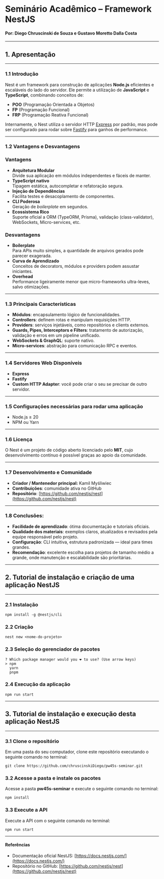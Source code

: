 # Seminário Acadêmico – Framework NestJS  
#### Por: Diego Chruscinski de Souza e Gustavo Moretto Dalla Costa

---
## 1. Apresentação

---
### 1.1 Introdução 

Nest é um framework para construção de aplicações **Node.js** eficientes e escaláveis do lado do servidor. Ele permite a utilização de **JavaScript** e **TypeScript**, combinando conceitos de:

- **POO** (Programação Orientada a Objetos)  
- **FP** (Programação Funcional)  
- **FRP** (Programação Reativa Funcional)  

Internamente, o Nest utiliza o servidor HTTP [Express](https://expressjs.com/) por padrão, mas pode ser configurado para rodar sobre [Fastify](https://www.fastify.io/) para ganhos de performance.

---
### 1.2 Vantagens e Desvantagens

### Vantagens

- **Arquitetura Modular**  
  Divide sua aplicação em módulos independentes e fáceis de manter.
- **TypeScript nativo**  
  Tipagem estática, autocompletar e refatoração segura.  
- **Injeção de Dependências**  
  Facilita testes e desacoplamento de componentes.  
- **CLI Poderosa**  
  Geração de *boilerplate* em segundos.  
- **Ecossistema Rico**  
  Suporte oficial a ORM (TypeORM, Prisma), validação (class-validator), WebSockets, Micro-services, etc.

### Desvantagens

- **Boilerplate**  
  Para APIs muito simples, a quantidade de arquivos gerados pode parecer exagerada.  
- **Curva de Aprendizado**  
  Conceitos de decorators, módulos e providers podem assustar iniciantes.  
- **Overhead**  
  Performance ligeiramente menor que micro-frameworks ultra-leves, salvo otimizações.

---

### 1.3 Principais Características

- **Módulos**: encapsulamento lógico de funcionalidades.  
- **Controllers**: definem rotas e manipulam requisições HTTP.  
- **Providers**: serviços injetáveis, como repositórios e clients externos.  
- **Guards, Pipes, Interceptors e Filters**: tratamento de autorização, validação e erros em um pipeline unificado.  
- **WebSockets & GraphQL**: suporte nativo.  
- **Micro-services**: abstração para comunicação RPC e eventos.

---
### 1.4 Servidores Web Disponíveis

- **Express**
- **Fastify**
- **Custom HTTP Adapter**: você pode criar o seu se precisar de outro servidor.

---
### 1.5 Configurações necessárias para rodar uma aplicação

   - Node.js ≥ 20  
   - NPM ou Yarn 

---
### 1.6 Licença

O Nest é um projeto de código aberto licenciado pelo **MIT**, cujo desenvolvimento contínuo é possível graças ao apoio da comunidade.

---
### 1.7 Desenvolvimento e Comunidade

- **Criador / Mantenedor principal:** Kamil Myśliwiec
- **Contribuições**: comunidade ativa no GitHub
- **Repositório**: [https://github.com/nestjs/nest](https://github.com/nestjs/nest)

---
### 1.8 Conclusões: 

- **Facilidade de aprendizado**: ótima documentação e tutoriais oficiais.
- **Qualidade dos materiais**: exemplos claros, atualizados e revisados pela equipe responsável pelo projeto.
- **Configuração**: CLI intuitiva, estrutura padronizada — ideal para times grandes.
- **Recomendação**: excelente escolha para projetos de tamanho médio a grande, onde manutenção e escalabilidade são prioritárias.

---
## 2. Tutorial de instalação e criação de uma aplicação NestJS

---
### 2.1 Instalação

```
npm install -g @nestjs/cli
```

### 2.2 Criação

```
nest new <nome-do-projeto>
```

### 2.3 Seleção do gerenciador de pacotes

```
? Which package manager would you ❤️ to use? (Use arrow keys)
> npm
  yarn
  pnpm
```

### 2.4 Execução da aplicação

```
npm run start
```

---
## 3. Tutorial de instalação e execução desta aplicação NestJS

---

### 3.1 Clone o repositório

Em uma pasta do seu computador, clone este repositório executando o seguinte comando no terminal:

```
git clone https://github.com/chruscinskiDiego/pw45s-seminar.git
```
### 3.2 Acesse a pasta e instale os pacotes

Acesse a pasta **pw45s-seminar** e execute o seguinte comando no terminal:

```
npm install
```

### 3.3 Execute a API

Execute a API com o seguinte comando no terminal:

```
npm run start
```
---
#### Referências

- Documentação oficial NestJS: [https://docs.nestjs.com/](https://docs.nestjs.com/)
- Repositório no GitHub: [https://github.com/nestjs/nest](https://github.com/nestjs/nest)
